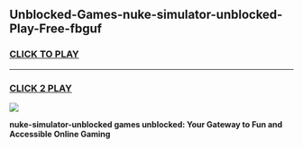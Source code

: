
## Unblocked-Games-nuke-simulator-unblocked-Play-Free-fbguf
<h3>
<a href="https://premium76.site?title=nuke-simulator-unblocked&ref=20M">CLICK TO PLAY</a></h3>
<hr>

<h3>
<a href="https://premium76.site?title=nuke-simulator-unblocked&ref=20M">CLICK 2 PLAY</a>
  
</h3>

<a href="https://premium76.site?title=nuke-simulator-unblocked&ref=19M"><img src="https://clearcache.store/games.png"></a>


**nuke-simulator-unblocked games unblocked: Your Gateway to Fun and Accessible Online Gaming**
